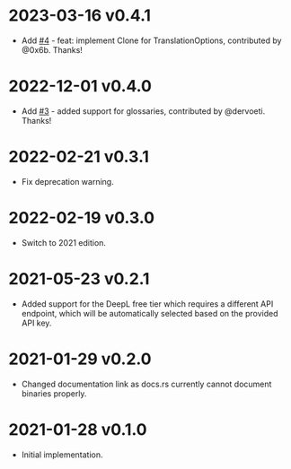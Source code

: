 # 2023-03-16 v0.4.1
- Add [#4](https://github.com/mgruner/deepl-api-rs/pull/4) - feat: implement Clone for TranslationOptions, contributed by @0x6b. Thanks!

# 2022-12-01 v0.4.0
- Add [#3](https://github.com/mgruner/deepl-api-rs/pull/3) - added support for glossaries, contributed by @dervoeti. Thanks!

# 2022-02-21 v0.3.1
- Fix deprecation warning.

# 2022-02-19 v0.3.0
- Switch to 2021 edition.

# 2021-05-23 v0.2.1
- Added support for the DeepL free tier which requires a different API endpoint, which will be automatically selected based on the provided API key.

# 2021-01-29 v0.2.0
- Changed documentation link as docs.rs currently cannot document binaries properly.

# 2021-01-28 v0.1.0
- Initial implementation.